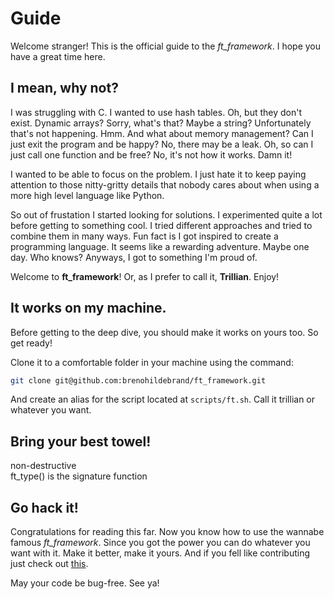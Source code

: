 # Guide

Welcome stranger! 
This is the official guide to the *ft_framework*. I hope you have a great time here.


## I mean, why not?

I was struggling with C. I wanted to use hash tables. Oh, but they don't exist. Dynamic arrays? Sorry, what's that? Maybe a string? Unfortunately that's not happening. Hmm. And what about memory management? Can I just exit the program and be happy? No, there may be a leak. Oh, so can I just call one function and be free? No, it's not how it works. Damn it!

I wanted to be able to focus on the problem. I just hate it to keep paying attention to those nitty-gritty details that nobody cares about when using a more high level language like Python.

So out of frustation I started looking for solutions. I experimented quite a lot before getting to something cool. I tried different approaches and tried to combine them in many ways. Fun fact is I got inspired to create a programming language. It seems like a rewarding adventure. Maybe one day. Who knows? Anyways, I got to something I'm proud of.

Welcome to **ft_framework**! Or, as I prefer to call it, **Trillian**. Enjoy!


## It works on my machine.

Before getting to the deep dive, you should make it works on yours too. So get ready!

Clone it to a comfortable folder in your machine using the command:

```bash
git clone git@github.com:brenohildebrand/ft_framework.git
```

And create an alias for the script located at `scripts/ft.sh`. Call it trillian or whatever you want.


## Bring your best towel!

non-destructive  
ft_type() is the signature function  


## Go hack it!

Congratulations for reading this far. Now you know how to use the wannabe famous *ft_framework*. Since you got the power you can do whatever you want with it. Make it better, make it yours. And if you fell like contributing just check out [this](./CONTRIBUTING.md).

May your code be bug-free. See ya!